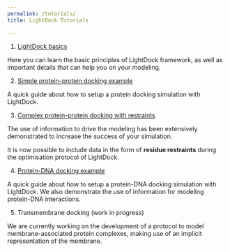 ```yaml
---
permalink: /tutorials/
title: LightDock Tutorials

---
```


1. [LightDock basics](/tutorials/basics)

Here you can learn the basic principles of LightDock framework,
as well as important details that can help you on your modeling.

2. [Simple protein-protein docking example](/tutorials/2UUY)

A quick guide about how to setup a protein docking simulation with LightDock.

3. [Complex protein-protein docking with restraints](/tutorials/4G6M)

The use of information to drive the modeling has been extensively demonstrated
to increase the success of your simulation.

It is now possible to include data in the form of **residue restraints** during
the optimisation protocol of LightDock.

4. [Protein-DNA docking example](/tutorials/1AZP)

A quick guide about how to setup a protein-DNA docking simulation with LightDock.
We also demonstrate the use of information for modeling protein-DNA interactions.

5. Transmembrane docking (work in progress)

We are currently working on the development of a protocol to model membrane-associated
protein complexes, making use of an implicit representation of the membrane.
